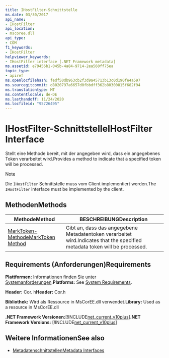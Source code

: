 ```yaml
---
title: IHostFilter-Schnittstelle
ms.date: 03/30/2017
api_name:
- IHostFilter
api_location:
- mscoree.dll
api_type:
- COM
f1_keywords:
- IHostFilter
helpviewer_keywords:
- IHostFilter interface [.NET Framework metadata]
ms.assetid: e79456b1-045b-4a84-9714-2ea560ff75ea
topic_type:
- apiref
ms.openlocfilehash: fedf50db963cb2f3d9a45713b13c0d190fe4a597
ms.sourcegitcommit: d8020797a6657d0fbbdff362b80300815f682f94
ms.translationtype: MT
ms.contentlocale: de-DE
ms.lasthandoff: 11/24/2020
ms.locfileid: "95726495"
---
```

# <a name="ihostfilter-interface"></a><span data-ttu-id="76f3d-102">IHostFilter-Schnittstelle</span><span class="sxs-lookup"><span data-stu-id="76f3d-102">IHostFilter Interface</span></span>

<span data-ttu-id="76f3d-103">Stellt eine Methode bereit, mit der angegeben wird, dass ein angegebenes Token verarbeitet wird.</span><span class="sxs-lookup"><span data-stu-id="76f3d-103">Provides a method to indicate that a specified token will be processed.</span></span>  
  
> [!NOTE]
> <span data-ttu-id="76f3d-104">Die `IHostFilter` Schnittstelle muss vom Client implementiert werden.</span><span class="sxs-lookup"><span data-stu-id="76f3d-104">The `IHostFilter` interface must be implemented by the client.</span></span>  
  
## <a name="methods"></a><span data-ttu-id="76f3d-105">Methoden</span><span class="sxs-lookup"><span data-stu-id="76f3d-105">Methods</span></span>  
  
|<span data-ttu-id="76f3d-106">Methode</span><span class="sxs-lookup"><span data-stu-id="76f3d-106">Method</span></span>|<span data-ttu-id="76f3d-107">BESCHREIBUNG</span><span class="sxs-lookup"><span data-stu-id="76f3d-107">Description</span></span>|  
|------------|-----------------|  
|[<span data-ttu-id="76f3d-108">MarkToken-Methode</span><span class="sxs-lookup"><span data-stu-id="76f3d-108">MarkToken Method</span></span>](ihostfilter-marktoken-method.md)|<span data-ttu-id="76f3d-109">Gibt an, dass das angegebene Metadatentoken verarbeitet wird.</span><span class="sxs-lookup"><span data-stu-id="76f3d-109">Indicates that the specified metadata token will be processed.</span></span>|  
  
## <a name="requirements"></a><span data-ttu-id="76f3d-110">Requirements (Anforderungen)</span><span class="sxs-lookup"><span data-stu-id="76f3d-110">Requirements</span></span>  

 <span data-ttu-id="76f3d-111">**Plattformen:** Informationen finden Sie unter [Systemanforderungen](../../get-started/system-requirements.md).</span><span class="sxs-lookup"><span data-stu-id="76f3d-111">**Platforms:** See [System Requirements](../../get-started/system-requirements.md).</span></span>  
  
 <span data-ttu-id="76f3d-112">**Header:** Cor. h</span><span class="sxs-lookup"><span data-stu-id="76f3d-112">**Header:** Cor.h</span></span>  
  
 <span data-ttu-id="76f3d-113">**Bibliothek:** Wird als Ressource in MsCorEE.dll verwendet.</span><span class="sxs-lookup"><span data-stu-id="76f3d-113">**Library:** Used as a resource in MsCorEE.dll</span></span>  
  
 <span data-ttu-id="76f3d-114">**.NET Framework Versionen:**[!INCLUDE[net_current_v10plus](../../../../includes/net-current-v10plus-md.md)]</span><span class="sxs-lookup"><span data-stu-id="76f3d-114">**.NET Framework Versions:** [!INCLUDE[net_current_v10plus](../../../../includes/net-current-v10plus-md.md)]</span></span>  
  
## <a name="see-also"></a><span data-ttu-id="76f3d-115">Weitere Informationen</span><span class="sxs-lookup"><span data-stu-id="76f3d-115">See also</span></span>

- [<span data-ttu-id="76f3d-116">Metadatenschnittstellen</span><span class="sxs-lookup"><span data-stu-id="76f3d-116">Metadata Interfaces</span></span>](metadata-interfaces.md)
